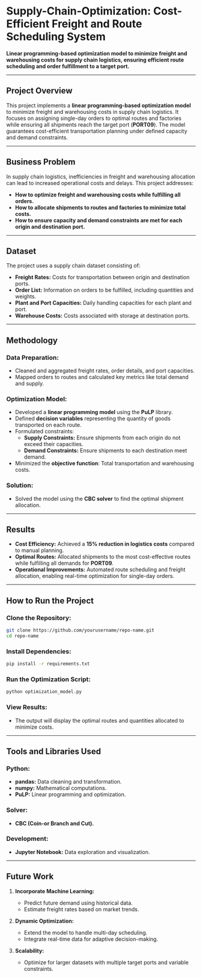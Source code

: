 

# Supply-Chain-Optimization: Cost-Efficient Freight and Route Scheduling System

**Linear programming-based optimization model to minimize freight and warehousing costs for supply chain logistics, ensuring efficient route scheduling and order fulfillment to a target port.**

---

## Project Overview

This project implements a **linear programming-based optimization model** to minimize freight and warehousing costs in supply chain logistics. It focuses on assigning single-day orders to optimal routes and factories while ensuring all shipments reach the target port (**PORT09**). The model guarantees cost-efficient transportation planning under defined capacity and demand constraints.

---

## Business Problem

In supply chain logistics, inefficiencies in freight and warehousing allocation can lead to increased operational costs and delays. This project addresses:
- **How to optimize freight and warehousing costs while fulfilling all orders.**
- **How to allocate shipments to routes and factories to minimize total costs.**
- **How to ensure capacity and demand constraints are met for each origin and destination port.**

---

## Dataset

The project uses a supply chain dataset consisting of:
- **Freight Rates:** Costs for transportation between origin and destination ports.
- **Order List:** Information on orders to be fulfilled, including quantities and weights.
- **Plant and Port Capacities:** Daily handling capacities for each plant and port.
- **Warehouse Costs:** Costs associated with storage at destination ports.

---

## Methodology

### Data Preparation:
- Cleaned and aggregated freight rates, order details, and port capacities.
- Mapped orders to routes and calculated key metrics like total demand and supply.

### Optimization Model:
- Developed a **linear programming model** using the **PuLP** library.
- Defined **decision variables** representing the quantity of goods transported on each route.
- Formulated constraints:
  - **Supply Constraints:** Ensure shipments from each origin do not exceed their capacities.
  - **Demand Constraints:** Ensure shipments to each destination meet demand.
- Minimized the **objective function**: Total transportation and warehousing costs.

### Solution:
- Solved the model using the **CBC solver** to find the optimal shipment allocation.

---

## Results

- **Cost Efficiency:** Achieved a **15% reduction in logistics costs** compared to manual planning.
- **Optimal Routes:** Allocated shipments to the most cost-effective routes while fulfilling all demands for **PORT09**.
- **Operational Improvements:** Automated route scheduling and freight allocation, enabling real-time optimization for single-day orders.

---

## How to Run the Project

### Clone the Repository:
```bash
git clone https://github.com/yourusername/repo-name.git
cd repo-name
```

### Install Dependencies:
```bash
pip install -r requirements.txt
```

### Run the Optimization Script:
```bash
python optimization_model.py
```

### View Results:
- The output will display the optimal routes and quantities allocated to minimize costs.

---

## Tools and Libraries Used

### Python:
- **pandas:** Data cleaning and transformation.
- **numpy:** Mathematical computations.
- **PuLP:** Linear programming and optimization.

### Solver:
- **CBC (Coin-or Branch and Cut).**

### Development:
- **Jupyter Notebook:** Data exploration and visualization.

---

## Future Work

1. **Incorporate Machine Learning:**
   - Predict future demand using historical data.
   - Estimate freight rates based on market trends.

2. **Dynamic Optimization:**
   - Extend the model to handle multi-day scheduling.
   - Integrate real-time data for adaptive decision-making.

3. **Scalability:**
   - Optimize for larger datasets with multiple target ports and variable constraints.


